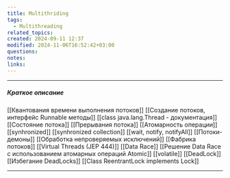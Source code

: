 ```yaml
---
title: Multithriding
tags:
  - Multithreading
related_topics: 
created: 2024-09-11 12:37
modified: 2024-11-06T16:52:42+03:00
questions: 
notes: 
links: 
---
```


-----
##### Краткое описание
[[Квантования времени выполнения потоков]]
[[Создание потоков, интерфейс Runnable методы]]
[[class java.lang.Thread - документация]]
[[Состояние потока]]
[[Прерывания потока]]
[[Атомарность операции]]
[[synhronized]]
[[synhronized collection]]
[[wait, notify, notifyAll]]
[[Потоки-демоны]]
[[Обработка непроверяемых исключений]]
[[Фабрика потоков]]
[[Virtual Threads (JEP 444)]]
[[Data Race]]
[[Решение Data Race с использованием атомарных операций Atomic]]
[[volatile]]
[[DeadLock]]
[[Избегание DeadLocks]]
[[Class ReentrantLock implements Lock]]

----
